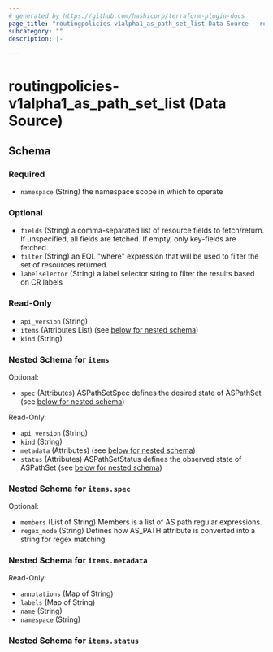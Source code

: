 ```yaml
---
# generated by https://github.com/hashicorp/terraform-plugin-docs
page_title: "routingpolicies-v1alpha1_as_path_set_list Data Source - routingpolicies-v1alpha1"
subcategory: ""
description: |-
  
---
```


# routingpolicies-v1alpha1_as_path_set_list (Data Source)





<!-- schema generated by tfplugindocs -->
## Schema

### Required

- `namespace` (String) the namespace scope in which to operate

### Optional

- `fields` (String) a comma-separated list of resource fields to fetch/return.  If unspecified, all fields are fetched.  If empty, only key-fields are fetched.
- `filter` (String) an EQL "where" expression that will be used to filter the set of resources returned.
- `labelselector` (String) a label selector string to filter the results based on CR labels

### Read-Only

- `api_version` (String)
- `items` (Attributes List) (see [below for nested schema](#nestedatt--items))
- `kind` (String)

<a id="nestedatt--items"></a>
### Nested Schema for `items`

Optional:

- `spec` (Attributes) ASPathSetSpec defines the desired state of ASPathSet (see [below for nested schema](#nestedatt--items--spec))

Read-Only:

- `api_version` (String)
- `kind` (String)
- `metadata` (Attributes) (see [below for nested schema](#nestedatt--items--metadata))
- `status` (Attributes) ASPathSetStatus defines the observed state of ASPathSet (see [below for nested schema](#nestedatt--items--status))

<a id="nestedatt--items--spec"></a>
### Nested Schema for `items.spec`

Optional:

- `members` (List of String) Members is a list of AS path regular expressions.
- `regex_mode` (String) Defines how AS_PATH attribute is converted into a string for regex matching.


<a id="nestedatt--items--metadata"></a>
### Nested Schema for `items.metadata`

Read-Only:

- `annotations` (Map of String)
- `labels` (Map of String)
- `name` (String)
- `namespace` (String)


<a id="nestedatt--items--status"></a>
### Nested Schema for `items.status`
